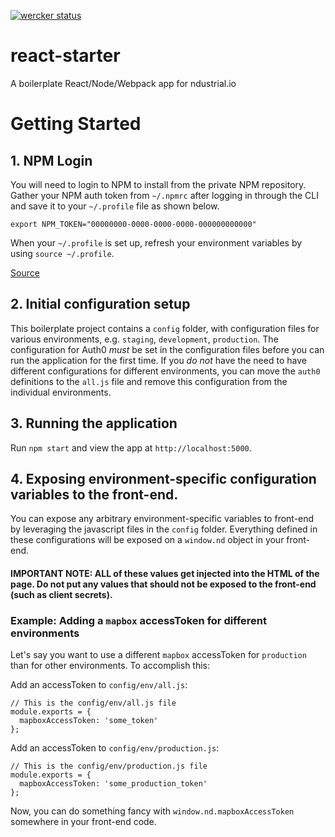 [![wercker status](https://app.wercker.com/status/62bdcab19752a40413c8fb0a3a50b10e/s/master "wercker status")](https://app.wercker.com/project/byKey/62bdcab19752a40413c8fb0a3a50b10e)

# react-starter

A boilerplate React/Node/Webpack app for ndustrial.io

# Getting Started

## 1. NPM Login

You will need to login to NPM to install from the private NPM repository. Gather your NPM auth token from `~/.npmrc` after logging in through the CLI and save it to your `~/.profile` file as shown below.

```
export NPM_TOKEN="00000000-0000-0000-0000-000000000000"
```

When your `~/.profile` is set up, refresh your environment variables by using `source ~/.profile`.

[Source](http://blog.npmjs.org/post/118393368555/deploying-with-npm-private-modules)

## 2. Initial configuration setup

This boilerplate project contains a `config` folder, with configuration files for various environments, e.g. `staging`, `development`, `production`. The configuration for Auth0 _must_ be set in the configuration files before you can run the application for the first time. If you _do not_ have the need to have different configurations for different environments, you can move the `auth0` definitions to the `all.js` file and remove this configuration from the individual environments.

## 3. Running the application

Run `npm start` and view the app at `http://localhost:5000`.

## 4. Exposing environment-specific configuration variables to the front-end.

You can expose any arbitrary environment-specific variables to front-end by leveraging the javascript files in the `config` folder. Everything defined in these configurations will be exposed on a `window.nd` object in your front-end.

#### **IMPORTANT NOTE**: ALL of these values get injected into the HTML of the page. Do not put any values that should not be exposed to the front-end (such as client secrets).

### Example: Adding a `mapbox` accessToken for different environments

Let's say you want to use a different `mapbox` accessToken for `production` than for other environments. To accomplish this:

Add an accessToken to `config/env/all.js`:

```
// This is the config/env/all.js file
module.exports = {
  mapboxAccessToken: 'some_token'
};
```

Add an accessToken to `config/env/production.js`:

```
// This is the config/env/production.js file
module.exports = {
  mapboxAccessToken: 'some_production_token'
};
```

Now, you can do something fancy with `window.nd.mapboxAccessToken` somewhere in your front-end code.
